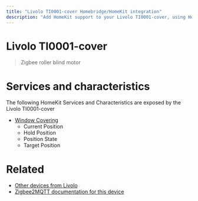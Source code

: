 ```yaml
---
title: "Livolo TI0001-cover Homebridge/HomeKit integration"
description: "Add HomeKit support to your Livolo TI0001-cover, using Homebridge, Zigbee2MQTT and homebridge-z2m."
---
```

<!---
This file has been GENERATED using src/docgen/docgen.ts
DO NOT EDIT THIS FILE MANUALLY!
-->
# Livolo TI0001-cover
> Zigbee roller blind motor


# Services and characteristics
The following HomeKit Services and Characteristics are exposed by
the Livolo TI0001-cover

* [Window Covering](../../cover.md)
  * Current Position
  * Hold Position
  * Position State
  * Target Position


# Related
* [Other devices from Livolo](../index.md#livolo)
* [Zigbee2MQTT documentation for this device](https://www.zigbee2mqtt.io/devices/TI0001-cover.html)